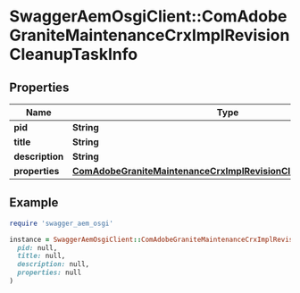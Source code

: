 # SwaggerAemOsgiClient::ComAdobeGraniteMaintenanceCrxImplRevisionCleanupTaskInfo

## Properties

| Name | Type | Description | Notes |
| ---- | ---- | ----------- | ----- |
| **pid** | **String** |  | [optional] |
| **title** | **String** |  | [optional] |
| **description** | **String** |  | [optional] |
| **properties** | [**ComAdobeGraniteMaintenanceCrxImplRevisionCleanupTaskProperties**](ComAdobeGraniteMaintenanceCrxImplRevisionCleanupTaskProperties.md) |  | [optional] |

## Example

```ruby
require 'swagger_aem_osgi'

instance = SwaggerAemOsgiClient::ComAdobeGraniteMaintenanceCrxImplRevisionCleanupTaskInfo.new(
  pid: null,
  title: null,
  description: null,
  properties: null
)
```

